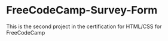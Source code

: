 # FreeCodeCamp-Survey-Form
This is the second project in the certification for HTML/CSS for FreeCodeCamp
